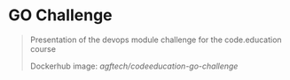 # GO Challenge

> Presentation of the devops module challenge for the code.education course
>
> Dockerhub image: _agftech/codeeducation-go-challenge_